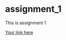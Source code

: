 # assignment_1
 This is assignment 1

 [Your link here](build\app\outputs\flutter-apk\app-release.apk)
